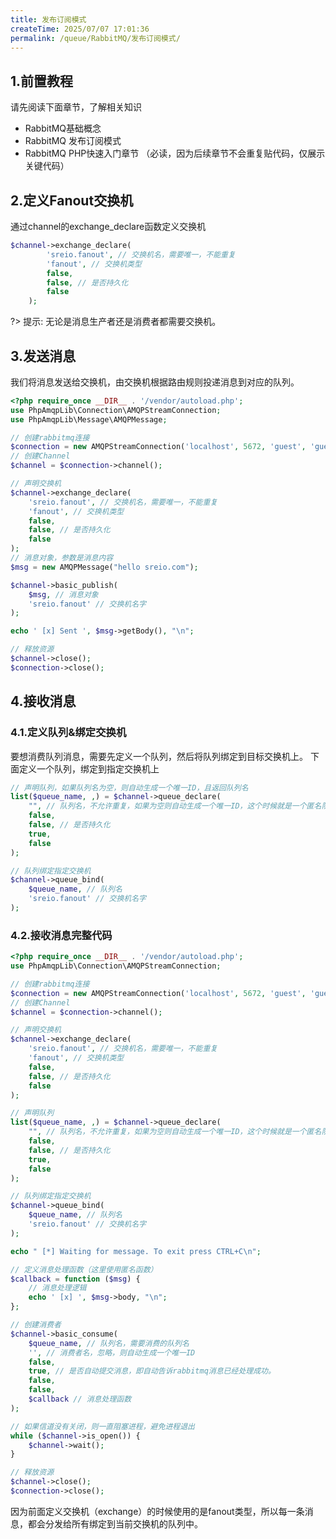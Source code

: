 ```yaml
---
title: 发布订阅模式
createTime: 2025/07/07 17:01:36
permalink: /queue/RabbitMQ/发布订阅模式/
---
```

## 1.前置教程
请先阅读下面章节，了解相关知识

- RabbitMQ基础概念
- RabbitMQ 发布订阅模式
- RabbitMQ PHP快速入门章节 （必读，因为后续章节不会重复贴代码，仅展示关键代码）

## 2.定义Fanout交换机
通过channel的exchange_declare函数定义交换机

```php
$channel->exchange_declare(
        'sreio.fanout', // 交换机名，需要唯一，不能重复
        'fanout', // 交换机类型
        false,
        false, // 是否持久化
        false
    );
```

?> 提示: 无论是消息生产者还是消费者都需要交换机。

## 3.发送消息
我们将消息发送给交换机，由交换机根据路由规则投递消息到对应的队列。

```php
<?php require_once __DIR__ . '/vendor/autoload.php';
use PhpAmqpLib\Connection\AMQPStreamConnection;
use PhpAmqpLib\Message\AMQPMessage;

// 创建rabbitmq连接
$connection = new AMQPStreamConnection('localhost', 5672, 'guest', 'guest');
// 创建Channel
$channel = $connection->channel();

// 声明交换机
$channel->exchange_declare(
    'sreio.fanout', // 交换机名，需要唯一，不能重复
    'fanout', // 交换机类型
    false,
    false, // 是否持久化
    false
);
// 消息对象，参数是消息内容
$msg = new AMQPMessage("hello sreio.com");

$channel->basic_publish(
    $msg, // 消息对象
    'sreio.fanout' // 交换机名字
);

echo ' [x] Sent ', $msg->getBody(), "\n";

// 释放资源
$channel->close();
$connection->close();
```

## 4.接收消息
### 4.1.定义队列&绑定交换机
要想消费队列消息，需要先定义一个队列，然后将队列绑定到目标交换机上。
下面定义一个队列，绑定到指定交换机上

```php
// 声明队列，如果队列名为空，则自动生成一个唯一ID，且返回队列名
list($queue_name, ,) = $channel->queue_declare(
    "", // 队列名，不允许重复，如果为空则自动生成一个唯一ID，这个时候就是一个匿名队列
    false,
    false, // 是否持久化
    true,
    false
);

// 队列绑定指定交换机
$channel->queue_bind(
    $queue_name, // 队列名
    'sreio.fanout' // 交换机名字
);
```

### 4.2.接收消息完整代码
```php
<?php require_once __DIR__ . '/vendor/autoload.php';
use PhpAmqpLib\Connection\AMQPStreamConnection;

// 创建rabbitmq连接
$connection = new AMQPStreamConnection('localhost', 5672, 'guest', 'guest');
// 创建Channel
$channel = $connection->channel();

// 声明交换机
$channel->exchange_declare(
    'sreio.fanout', // 交换机名，需要唯一，不能重复
    'fanout', // 交换机类型
    false,
    false, // 是否持久化
    false
);

// 声明队列
list($queue_name, ,) = $channel->queue_declare(
    "", // 队列名，不允许重复，如果为空则自动生成一个唯一ID，这个时候就是一个匿名队列
    false,
    false, // 是否持久化
    true,
    false
);

// 队列绑定指定交换机
$channel->queue_bind(
    $queue_name, // 队列名
    'sreio.fanout' // 交换机名字
);

echo " [*] Waiting for message. To exit press CTRL+C\n";

// 定义消息处理函数（这里使用匿名函数）
$callback = function ($msg) {
    // 消息处理逻辑
    echo ' [x] ', $msg->body, "\n";
};

// 创建消费者
$channel->basic_consume(
    $queue_name, // 队列名，需要消费的队列名
    '', // 消费者名，忽略，则自动生成一个唯一ID
    false,
    true, // 是否自动提交消息，即自动告诉rabbitmq消息已经处理成功。
    false,
    false,
    $callback // 消息处理函数
);

// 如果信道没有关闭，则一直阻塞进程，避免进程退出
while ($channel->is_open()) {
    $channel->wait();
}

// 释放资源
$channel->close();
$connection->close();
```
因为前面定义交换机（exchange）的时候使用的是fanout类型，所以每一条消息，都会分发给所有绑定到当前交换机的队列中。